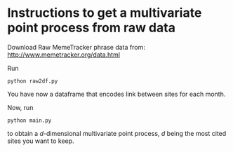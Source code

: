 # Instructions to get a multivariate point process from raw data

Download Raw MemeTracker phrase data from: http://www.memetracker.org/data.html

Run
```
python raw2df.py
```

You have now a dataframe that encodes link between sites for each month.

Now, run
```
python main.py
```

to obtain a *d*-dimensional multivariate point process, *d* being the most cited sites you want to keep. 
